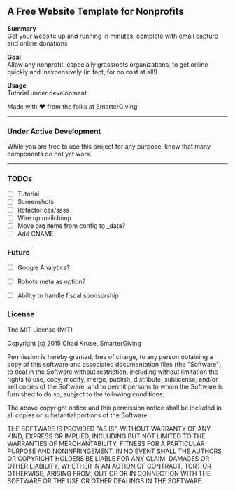 
## A Free Website Template for Nonprofits

**Summary**  
Get your website up and running in minutes, complete with email capture and online donations

**Goal**  
Allow any nonprofit, especially grassroots organizations, to get online quickly and inexpensively (in fact, for no cost at all!)

**Usage**  
Tutorial under development

Made with :heart: from the folks at SmarterGiving

***
### Under Active Development
While you are free to use this project for any purpose, know that many components do not yet work.
***

### TODOs
- [ ] Tutorial
- [ ] Screenshots
- [ ] Refactor css/sass
- [ ] Wire up mailchimp
- [ ] Move org items from config to _data?
- [ ] Add CNAME

### Future
- [ ] Google Analytics?
- [ ] Robots meta as option?
- [ ] Ability to handle fiscal sponsorship


### License

The MIT License (MIT)

Copyright (c) 2015 Chad Kruse, SmarterGiving

Permission is hereby granted, free of charge, to any person obtaining a copy
of this software and associated documentation files (the "Software"), to deal
in the Software without restriction, including without limitation the rights
to use, copy, modify, merge, publish, distribute, sublicense, and/or sell
copies of the Software, and to permit persons to whom the Software is
furnished to do so, subject to the following conditions:

The above copyright notice and this permission notice shall be included in all
copies or substantial portions of the Software.

THE SOFTWARE IS PROVIDED "AS IS", WITHOUT WARRANTY OF ANY KIND, EXPRESS OR
IMPLIED, INCLUDING BUT NOT LIMITED TO THE WARRANTIES OF MERCHANTABILITY,
FITNESS FOR A PARTICULAR PURPOSE AND NONINFRINGEMENT. IN NO EVENT SHALL THE
AUTHORS OR COPYRIGHT HOLDERS BE LIABLE FOR ANY CLAIM, DAMAGES OR OTHER
LIABILITY, WHETHER IN AN ACTION OF CONTRACT, TORT OR OTHERWISE, ARISING FROM,
OUT OF OR IN CONNECTION WITH THE SOFTWARE OR THE USE OR OTHER DEALINGS IN THE
SOFTWARE.
